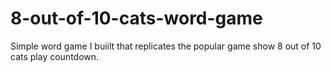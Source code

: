# 8-out-of-10-cats-word-game
Simple word game I buiilt that replicates the popular game show 8 out of 10 cats play countdown. 
